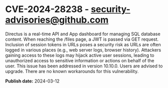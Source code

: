 # CVE-2024-28238 - security-advisories@github.com

Directus is a real-time API and App dashboard for managing SQL database content. When reaching the /files page, a JWT is passed via GET request. Inclusion of session tokens in URLs poses a security risk as URLs are often logged in various places (e.g., web server logs, browser history). Attackers gaining access to these logs may hijack active user sessions, leading to unauthorized access to sensitive information or actions on behalf of the user. This issue has been addressed in version 10.10.0. Users are advised to upgrade. There are no known workarounds for this vulnerability.

**Publish date:** 2024-03-12

